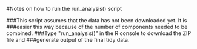 #Notes on how to run the run_analysis() script

###This script assumes that the data has not been downloaded yet.  It is
###easier this way because of the number of components needed to be combined.
###Type "run_analysis()" in the R console to download the ZIP file and
###generate output of the final tidy data.
